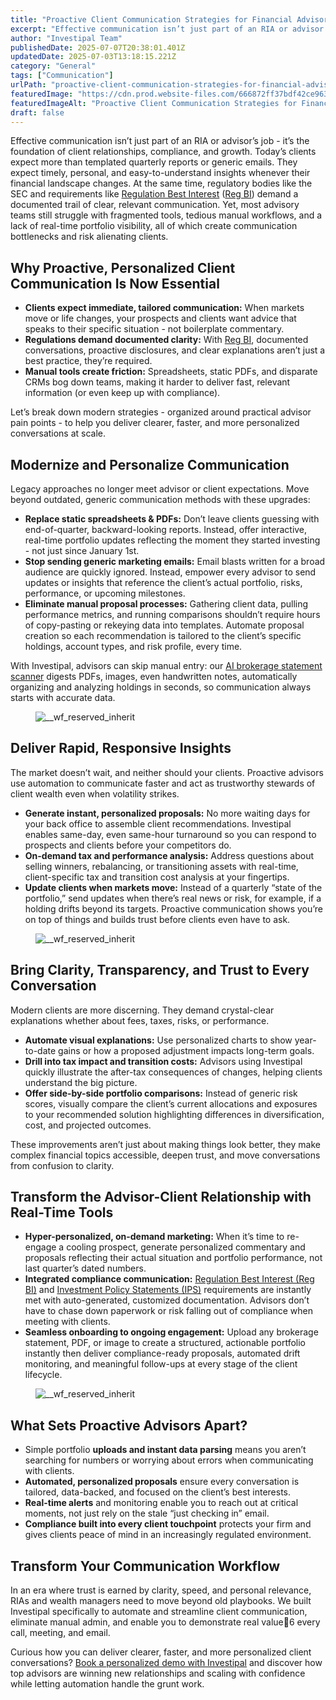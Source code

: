 ```yaml
---
title: "Proactive Client Communication Strategies for Financial Advisors: Achieve Clearer, Faster, and More Personalized Conversations"
excerpt: "Effective communication isn’t just part of an RIA or advisor’s job - it’s the foundation of client relationships, compliance, and growth."
author: "Investipal Team"
publishedDate: 2025-07-07T20:38:01.401Z
updatedDate: 2025-07-03T13:18:15.221Z
category: "General"
tags: ["Communication"]
urlPath: "proactive-client-communication-strategies-for-financial-advisors-achieve-clearer-faster-and-more-personalized-conversations"
featuredImage: "https://cdn.prod.website-files.com/666872ff37bdf42ce9637d77/686680ae6cfd4423af77f4c3_5%20Common%20Bottlenecks%20in%20Financial%20Advisor%20Sales%20and%20How%20to%20Fix%20Them%20(12).png"
featuredImageAlt: "Proactive Client Communication Strategies for Financial Advisors: Achieve Clearer, Faster, and More Personalized Conversations"
draft: false
---
```

<p id="">Effective communication isn’t just part of an RIA or advisor’s job - it’s the foundation of client relationships, compliance, and growth. Today’s clients expect more than templated quarterly reports or generic emails. They expect timely, personal, and easy-to-understand insights whenever their financial landscape changes. At the same time, regulatory bodies like the SEC and requirements like <a rel="noopener noreferrer" target="_blank" href="https://www.sec.gov/regulation-best-interest">Regulation Best Interest</a> (<a href="/features/regulation-best-interest-generator">Reg BI</a>) demand a documented trail of clear, relevant communication. Yet, most advisory teams still struggle with fragmented tools, tedious manual workflows, and a lack of real-time portfolio visibility, all of which create communication bottlenecks and risk alienating clients.</p><h2 id="">Why Proactive, Personalized Client Communication Is Now Essential</h2><ul id=""><li id=""><strong id="">Clients expect immediate, tailored communication:</strong> When markets move or life changes, your prospects and clients want advice that speaks to their specific situation - not boilerplate commentary.</li><li id=""><strong id="">Regulations demand documented clarity:</strong> With <a href="/features/regulation-best-interest-generator">Reg BI</a>, documented conversations, proactive disclosures, and clear explanations aren’t just a best practice, they’re required.</li><li id=""><strong id="">Manual tools create friction:</strong> Spreadsheets, static PDFs, and disparate CRMs bog down teams, making it harder to deliver fast, relevant information (or even keep up with compliance).</li></ul><p id="">Let’s break down modern strategies - organized around practical advisor pain points - to help you deliver clearer, faster, and more personalized conversations at scale.</p><h2 id="">Modernize and Personalize Communication</h2><p id="">Legacy approaches no longer meet advisor or client expectations. Move beyond outdated, generic communication methods with these upgrades:</p><ul id=""><li id=""><strong id="">Replace static spreadsheets & PDFs:</strong> Don’t leave clients guessing with end-of-quarter, backward-looking reports. Instead, offer interactive, real-time portfolio updates reflecting the moment they started investing - not just since January 1st.</li><li id=""><strong id="">Stop sending generic marketing emails:</strong> Email blasts written for a broad audience are quickly ignored. Instead, empower every advisor to send updates or insights that reference the client’s actual portfolio, risks, performance, or upcoming milestones.</li><li id=""><strong id="">Eliminate manual proposal processes:</strong> Gathering client data, pulling performance metrics, and running comparisons shouldn’t require hours of copy-pasting or rekeying data into templates. Automate proposal creation so each recommendation is tailored to the client’s specific holdings, account types, and risk profile, every time.</li></ul><p id="">With Investipal, advisors can skip manual entry: our <a href="/features/automated-statement-scanner">AI brokerage statement scanner</a> digests PDFs, images, even handwritten notes, automatically organizing and analyzing holdings in seconds, so communication always starts with accurate data.</p><figure class="w-richtext-figure-type-image w-richtext-align-fullwidth" style="max-width:2240px" data-rt-type="image" data-rt-align="fullwidth" data-rt-max-width="2240px"><div><img src="/images/blog/proactive-client-communication-strategies-for-financial-advisors-achieve-clearer-faster-and-more-personalized-conversations__67c7308908c78582288cb9b1_Why_20Customer_20Acquisition_20Costs_20Are_20Rising_20for_20Financial_20Advisors_20_And_20What_20To_20Do_20About_20It__20_10_.png" loading="lazy" alt="__wf_reserved_inherit"></div></figure><h2 id="">Deliver Rapid, Responsive Insights</h2><p id="">The market doesn’t wait, and neither should your clients. Proactive advisors use automation to communicate faster and act as trustworthy stewards of client wealth even when volatility strikes.</p><ul id=""><li id=""><strong id="">Generate instant, personalized proposals:</strong> No more waiting days for your back office to assemble client recommendations. Investipal enables same-day, even same-hour turnaround so you can respond to prospects and clients before your competitors do.</li><li id=""><strong id="">On-demand tax and performance analysis:</strong> Address questions about selling winners, rebalancing, or transitioning assets with real-time, client-specific tax and transition cost analysis at your fingertips.</li><li id=""><strong id="">Update clients when markets move:</strong> Instead of a quarterly “state of the portfolio,” send updates when there’s real news or risk, for example, if a holding drifts beyond its targets. Proactive communication shows you’re on top of things and builds trust before clients even have to ask.</li></ul><figure class="w-richtext-figure-type-image w-richtext-align-fullwidth" style="max-width:2048px" data-rt-type="image" data-rt-align="fullwidth" data-rt-max-width="2048px"><div><img src="/images/inline/proactive-client-communication-strategies-for-financial-advisors-achieve-clearer-faster-and-more-personalized-conversations-0-7907b78aca.webp" loading="lazy" alt="__wf_reserved_inherit"></div></figure><h2 id="">Bring Clarity, Transparency, and Trust to Every Conversation</h2><p id="">Modern clients are more discerning. They demand crystal-clear explanations whether about fees, taxes, risks, or performance.</p><ul id=""><li id=""><strong id="">Automate visual explanations:</strong> Use personalized charts to show year-to-date gains or how a proposed adjustment impacts long-term goals.</li><li id=""><strong id="">Drill into tax impact and transition costs:</strong> Advisors using Investipal quickly illustrate the after-tax consequences of changes, helping clients understand the big picture.</li><li id=""><strong id="">Offer side-by-side portfolio comparisons:</strong> Instead of generic risk scores, visually compare the client’s current allocations and exposures to your recommended solution highlighting differences in diversification, cost, and projected outcomes.</li></ul><p id="">These improvements aren’t just about making things look better, they make complex financial topics accessible, deepen trust, and move conversations from confusion to clarity.</p><h2 id="">Transform the Advisor-Client Relationship with Real-Time Tools</h2><ul id=""><li id=""><strong id="">Hyper-personalized, on-demand marketing:</strong> When it’s time to re-engage a cooling prospect, generate personalized commentary and proposals reflecting their actual situation and portfolio performance, not last quarter’s dated numbers.</li><li id=""><strong id="">Integrated compliance communication:</strong> <a href="/features/regulation-best-interest-generator">Regulation Best Interest (Reg BI)</a> and <a href="/features/investment-policy-statements">Investment Policy Statements (IPS)</a> requirements are instantly met with auto-generated, customized documentation. Advisors don’t have to chase down paperwork or risk falling out of compliance when meeting with clients.</li><li id=""><strong id="">Seamless onboarding to ongoing engagement:</strong> Upload any brokerage statement, PDF, or image to create a structured, actionable portfolio instantly then deliver compliance-ready proposals, automated drift monitoring, and meaningful follow-ups at every stage of the client lifecycle.</li></ul><figure class="w-richtext-figure-type-image w-richtext-align-fullwidth" style="max-width:2240px" data-rt-type="image" data-rt-align="fullwidth" data-rt-max-width="2240px"><div><img src="/images/inline/proactive-client-communication-strategies-for-financial-advisors-achieve-clearer-faster-and-more-personalized-conversations-1-30e406028c.webp" loading="lazy" alt="__wf_reserved_inherit"></div></figure><h2 id="">What Sets Proactive Advisors Apart?</h2><ul id=""><li id="">Simple portfolio <strong id="">uploads and instant data parsing</strong> means you aren’t searching for numbers or worrying about errors when communicating with clients.</li><li id=""><strong id="">Automated, personalized proposals</strong> ensure every conversation is tailored, data-backed, and focused on the client’s best interests.</li><li id=""><strong id="">Real-time alerts</strong> and monitoring enable you to reach out at critical moments, not just rely on the stale “just checking in” email.</li><li id=""><strong id="">Compliance built into every client touchpoint</strong> protects your firm and gives clients peace of mind in an increasingly regulated environment.</li></ul><h2 id="">Transform Your Communication Workflow</h2><p id="">In an era where trust is earned by clarity, speed, and personal relevance, RIAs and wealth managers need to move beyond old playbooks. We built Investipal specifically to automate and streamline client communication, eliminate manual admin, and enable you to demonstrate real value6 every call, meeting, and email.</p><p id="">Curious how you can deliver clearer, faster, and more personalized client conversations? <a href="/book-a-demo" id="">Book a personalized demo with Investipal</a> and discover how top advisors are winning new relationships and scaling with confidence while letting automation handle the grunt work.</p>